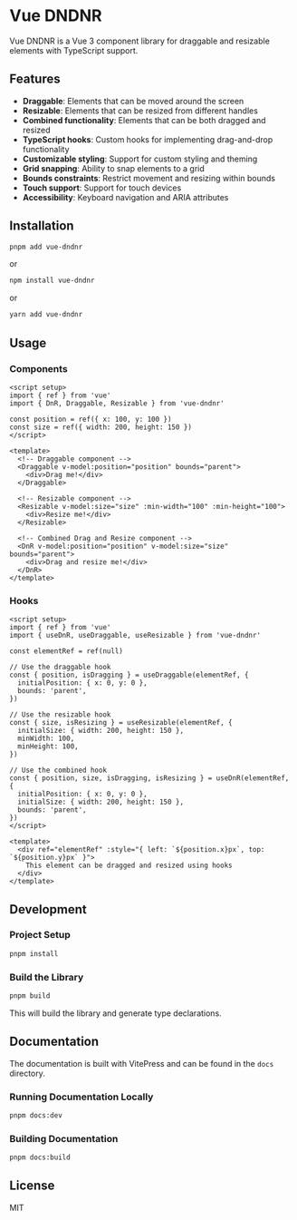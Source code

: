 # Vue DNDNR

Vue DNDNR is a Vue 3 component library for draggable and resizable elements with TypeScript support.

## Features

- **Draggable**: Elements that can be moved around the screen
- **Resizable**: Elements that can be resized from different handles
- **Combined functionality**: Elements that can be both dragged and resized
- **TypeScript hooks**: Custom hooks for implementing drag-and-drop functionality
- **Customizable styling**: Support for custom styling and theming
- **Grid snapping**: Ability to snap elements to a grid
- **Bounds constraints**: Restrict movement and resizing within bounds
- **Touch support**: Support for touch devices
- **Accessibility**: Keyboard navigation and ARIA attributes

## Installation

```sh
pnpm add vue-dndnr
```

or

```sh
npm install vue-dndnr
```

or

```sh
yarn add vue-dndnr
```

## Usage

### Components

```vue
<script setup>
import { ref } from 'vue'
import { DnR, Draggable, Resizable } from 'vue-dndnr'

const position = ref({ x: 100, y: 100 })
const size = ref({ width: 200, height: 150 })
</script>

<template>
  <!-- Draggable component -->
  <Draggable v-model:position="position" bounds="parent">
    <div>Drag me!</div>
  </Draggable>

  <!-- Resizable component -->
  <Resizable v-model:size="size" :min-width="100" :min-height="100">
    <div>Resize me!</div>
  </Resizable>

  <!-- Combined Drag and Resize component -->
  <DnR v-model:position="position" v-model:size="size" bounds="parent">
    <div>Drag and resize me!</div>
  </DnR>
</template>
```

### Hooks

```vue
<script setup>
import { ref } from 'vue'
import { useDnR, useDraggable, useResizable } from 'vue-dndnr'

const elementRef = ref(null)

// Use the draggable hook
const { position, isDragging } = useDraggable(elementRef, {
  initialPosition: { x: 0, y: 0 },
  bounds: 'parent',
})

// Use the resizable hook
const { size, isResizing } = useResizable(elementRef, {
  initialSize: { width: 200, height: 150 },
  minWidth: 100,
  minHeight: 100,
})

// Use the combined hook
const { position, size, isDragging, isResizing } = useDnR(elementRef, {
  initialPosition: { x: 0, y: 0 },
  initialSize: { width: 200, height: 150 },
  bounds: 'parent',
})
</script>

<template>
  <div ref="elementRef" :style="{ left: `${position.x}px`, top: `${position.y}px` }">
    This element can be dragged and resized using hooks
  </div>
</template>
```

## Development

### Project Setup

```sh
pnpm install
```

### Build the Library

```sh
pnpm build
```

This will build the library and generate type declarations.

## Documentation

The documentation is built with VitePress and can be found in the `docs` directory.

### Running Documentation Locally

```sh
pnpm docs:dev
```

### Building Documentation

```sh
pnpm docs:build
```

## License

MIT
